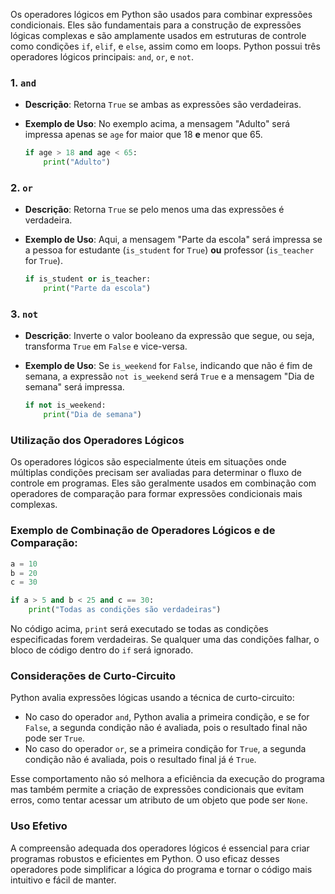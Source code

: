 Os operadores lógicos em Python são usados para combinar expressões condicionais. Eles são fundamentais para a construção de expressões lógicas complexas e são amplamente usados em estruturas de controle como condições `if`, `elif`, e `else`, assim como em loops. Python possui três operadores lógicos principais: `and`, `or`, e `not`.

### 1. `and`

- **Descrição**: Retorna `True` se ambas as expressões são verdadeiras.
    
- **Exemplo de Uso**: No exemplo acima, a mensagem "Adulto" será impressa apenas se `age` for maior que 18 **e** menor que 65.
    
    ```python
    if age > 18 and age < 65:
        print("Adulto")
    
    ```
    

### 2. `or`

- **Descrição**: Retorna `True` se pelo menos uma das expressões é verdadeira.
    
- **Exemplo de Uso**: Aqui, a mensagem "Parte da escola" será impressa se a pessoa for estudante (`is_student` for `True`) **ou** professor (`is_teacher` for `True`).
    
    ```python
    if is_student or is_teacher:
        print("Parte da escola")
    
    ```
    

### 3. `not`

- **Descrição**: Inverte o valor booleano da expressão que segue, ou seja, transforma `True` em `False` e vice-versa.
    
- **Exemplo de Uso**: Se `is_weekend` for `False`, indicando que não é fim de semana, a expressão `not is_weekend` será `True` e a mensagem "Dia de semana" será impressa.
    
    ```python
    if not is_weekend:
        print("Dia de semana")
    
    ```
    

### Utilização dos Operadores Lógicos

Os operadores lógicos são especialmente úteis em situações onde múltiplas condições precisam ser avaliadas para determinar o fluxo de controle em programas. Eles são geralmente usados em combinação com operadores de comparação para formar expressões condicionais mais complexas.

### Exemplo de Combinação de Operadores Lógicos e de Comparação:

```python
a = 10
b = 20
c = 30

if a > 5 and b < 25 and c == 30:
    print("Todas as condições são verdadeiras")

```

No código acima, `print` será executado se todas as condições especificadas forem verdadeiras. Se qualquer uma das condições falhar, o bloco de código dentro do `if` será ignorado.

### Considerações de Curto-Circuito

Python avalia expressões lógicas usando a técnica de curto-circuito:

- No caso do operador `and`, Python avalia a primeira condição, e se for `False`, a segunda condição não é avaliada, pois o resultado final não pode ser `True`.
- No caso do operador `or`, se a primeira condição for `True`, a segunda condição não é avaliada, pois o resultado final já é `True`.

Esse comportamento não só melhora a eficiência da execução do programa mas também permite a criação de expressões condicionais que evitam erros, como tentar acessar um atributo de um objeto que pode ser `None`.

### Uso Efetivo

A compreensão adequada dos operadores lógicos é essencial para criar programas robustos e eficientes em Python. O uso eficaz desses operadores pode simplificar a lógica do programa e tornar o código mais intuitivo e fácil de manter.